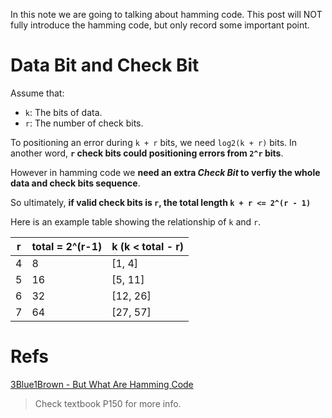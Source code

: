 In this note we are going to talking about hamming code. This post will NOT fully introduce the hamming code, but only record some important point.

# Data Bit and Check Bit

Assume that:

- `k`: The bits of data.
- `r`: The number of check bits.

To positioning an error during `k + r` bits, we need `log2(k + r)` bits. In another word, __`r` check bits could positioning errors from `2^r` bits__.

However in hamming code we __need an extra _Check Bit_ to verfiy the whole data and check bits sequence__.

So ultimately, __if valid check bits is `r`, the total length `k + r <= 2^(r - 1)`__

Here is an example table showing the relationship of `k` and `r`.

| r | total = 2^(r-1) | k (k &lt; total - r) |
|---|-----------------|----------------------|
| 4 | 8               | [1, 4]               |
| 5 | 16              | [5, 11]              |
| 6 | 32              | [12, 26]             |
| 7 | 64              | [27, 57]             |

# Refs

[3Blue1Brown - But What Are Hamming Code](https://youtu.be/X8jsijhllIA)

> Check textbook P150 for more info.